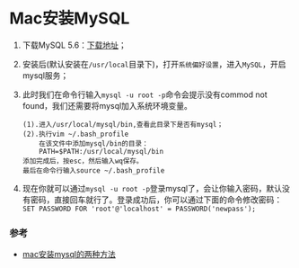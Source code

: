 # Mac安装MySQL

1. 下载MySQL 5.6：[下载地址](https://dev.mysql.com/downloads/mysql/)；
2. 安装后(默认安装在`/usr/local`目录下)，打开`系统偏好设置`，进入`MySQL`，开启mysql服务；
3. 此时我们在命令行输入`mysql -u root -p`命令会提示没有commod not found，我们还需要将mysql加入系统环境变量。

	```
	(1).进入/usr/local/mysql/bin,查看此目录下是否有mysql；
	(2).执行vim ~/.bash_profile
	    在该文件中添加mysql/bin的目录：
	    PATH=$PATH:/usr/local/mysql/bin
	添加完成后，按esc，然后输入wq保存。
	最后在命令行输入source ~/.bash_profile
	```
4. 现在你就可以通过`mysql -u root -p`登录mysql了，会让你输入密码，默认没有密码，直接回车就行了。登录成功后，你可以通过下面的命令修改密码：
`SET PASSWORD FOR 'root'@'localhost' = PASSWORD('newpass');`

### 参考
* [mac安装mysql的两种方法](http://www.jianshu.com/p/fd3aae701db9)
